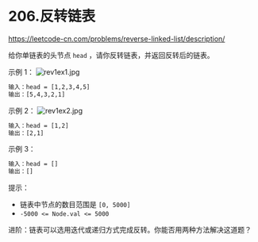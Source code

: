 # 206.反转链表

<https://leetcode-cn.com/problems/reverse-linked-list/description/>

给你单链表的头节点 `head` ，请你反转链表，并返回反转后的链表。

示例 1：
![rev1ex1.jpg](https://assets.leetcode.com/uploads/2021/02/19/rev1ex1.jpg)

```txt
输入：head = [1,2,3,4,5]
输出：[5,4,3,2,1]
```

示例 2：
![rev1ex2.jpg](https://assets.leetcode.com/uploads/2021/02/19/rev1ex2.jpg)

```txt
输入：head = [1,2]
输出：[2,1]
```

示例 3：

```txt
输入：head = []
输出：[]
```

提示：

- 链表中节点的数目范围是 `[0, 5000]`
- `-5000 <= Node.val <= 5000`

进阶：链表可以选用迭代或递归方式完成反转。你能否用两种方法解决这道题？
